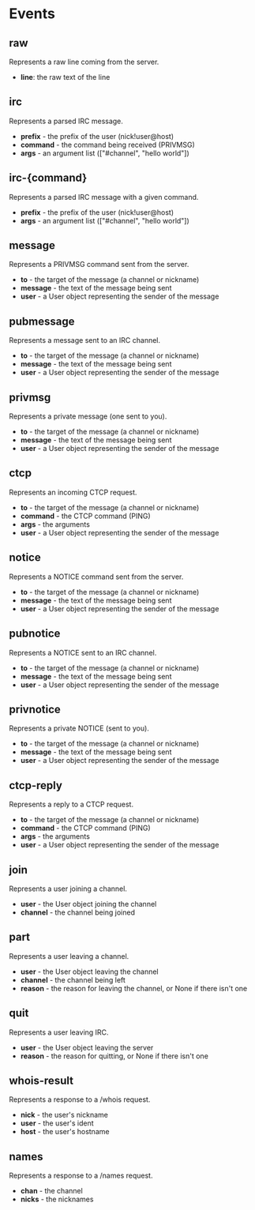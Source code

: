 # Events

## raw
Represents a raw line coming from the server.

- **line**: the raw text of the line

## irc
Represents a parsed IRC message.

- **prefix** - the prefix of the user (nick!user@host)
- **command** - the command being received (PRIVMSG)
- **args** - an argument list (["#channel", "hello world"])

## irc-{command}
Represents a parsed IRC message with a given command.

- **prefix** - the prefix of the user (nick!user@host)
- **args** - an argument list (["#channel", "hello world"])

## message
Represents a PRIVMSG command sent from the server.

- **to** - the target of the message (a channel or nickname)
- **message** - the text of the message being sent
- **user** - a User object representing the sender of the message

## pubmessage
Represents a message sent to an IRC channel.

- **to** - the target of the message (a channel or nickname)
- **message** - the text of the message being sent
- **user** - a User object representing the sender of the message

## privmsg
Represents a private message (one sent to you).

- **to** - the target of the message (a channel or nickname)
- **message** - the text of the message being sent
- **user** - a User object representing the sender of the message

## ctcp
Represents an incoming CTCP request.

- **to** - the target of the message (a channel or nickname)
- **command** - the CTCP command (PING)
- **args** - the arguments
- **user** - a User object representing the sender of the message

## notice
Represents a NOTICE command sent from the server.

- **to** - the target of the message (a channel or nickname)
- **message** - the text of the message being sent
- **user** - a User object representing the sender of the message

## pubnotice
Represents a NOTICE sent to an IRC channel.

- **to** - the target of the message (a channel or nickname)
- **message** - the text of the message being sent
- **user** - a User object representing the sender of the message

## privnotice
Represents a private NOTICE (sent to you).

- **to** - the target of the message (a channel or nickname)
- **message** - the text of the message being sent
- **user** - a User object representing the sender of the message

## ctcp-reply
Represents a reply to a CTCP request.

- **to** - the target of the message (a channel or nickname)
- **command** - the CTCP command (PING)
- **args** - the arguments
- **user** - a User object representing the sender of the message

## join
Represents a user joining a channel.

- **user** - the User object joining the channel
- **channel** - the channel being joined

## part
Represents a user leaving a channel.

- **user** - the User object leaving the channel
- **channel** - the channel being left
- **reason** - the reason for leaving the channel, or None if there isn't one

## quit
Represents a user leaving IRC.

- **user** - the User object leaving the server
- **reason** - the reason for quitting, or None if there isn't one

## whois-result
Represents a response to a /whois request.

- **nick** - the user's nickname
- **user** - the user's ident
- **host** - the user's hostname

## names
Represents a response to a /names request.

- **chan** - the channel
- **nicks** - the nicknames
